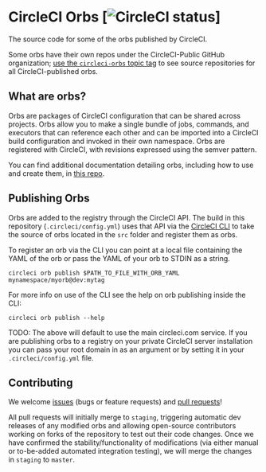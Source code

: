# CircleCI Orbs [![CircleCI status](https://circleci.com/gh/CircleCI-Public/circleci-orbs.svg "CircleCI status")]
The source code for some of the orbs published by CircleCI.

Some orbs have their own repos under the CircleCI-Public GitHub organization; [use the `circleci-orbs` topic tag](https://github.com/search?q=topic%3Acircleci-orbs+org%3ACircleCI-Public&type=Repositories) to see source repositories for all CircleCI-published orbs.

## What are orbs?

Orbs are packages of CircleCI configuration that can be shared across projects. Orbs allow you to make a single bundle of jobs, commands, and executors that can reference each other and can be imported into a CircleCI build configuration and invoked in their own namespace. Orbs are registered with CircleCI, with revisions expressed using the semver pattern.

You can find additional documentation detailing orbs, including how to use and create them, in [this repo](https://github.com/CircleCI-Public/config-preview-sdk/tree/master/docs).

## Publishing Orbs
Orbs are added to the registry through the CircleCI API. The build in this repository (`.circleci/config.yml`) uses that API via the [CircleCI CLI](https://github.com/CircleCI-Public/circleci-cli) to take the source of orbs located in the `src` folder and register them as orbs.

To register an orb via the CLI you can point at a local file containing the YAML of the orb or pass the YAML of your orb to STDIN as a string.

`circleci orb publish $PATH_TO_FILE_WITH_ORB_YAML mynamespace/myorb@dev:mytag`

For more info on use of the CLI see the help on orb publishing inside the CLI:

`circleci orb publish --help`

TODO: The above will default to use the main circleci.com service. If you are publishing orbs to a registry on your private CircleCI server installation you can pass your root domain in as an argument or by setting it in your `.circleci/config.yml` file.

## Contributing
We welcome [issues](https://github.com/CircleCI-Public/circleci-orbs/issues) (bugs or feature requests) and [pull requests](https://github.com/CircleCI-Public/circleci-orbs/pulls)!

All pull requests will initially merge to `staging`, triggering automatic dev releases of any modified orbs and allowing open-source contributors working on forks of the repository to test out their code changes. Once we have confirmed the stability/functionality of modifications (via either manual or to-be-added automated integration testing), we will merge the changes in `staging` to `master`.
